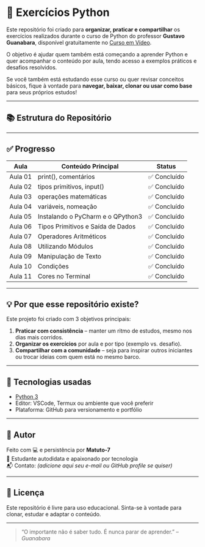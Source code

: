 # 🐍 Exercícios Python

Este repositório foi criado para **organizar, praticar e compartilhar** os exercícios realizados durante o curso de Python do professor **Gustavo Guanabara**, disponível gratuitamente no [Curso em Vídeo](https://www.cursoemvideo.com/).

O objetivo é ajudar quem também está começando a aprender Python e quer acompanhar o conteúdo por aula, tendo acesso a exemplos práticos e desafios resolvidos.

Se você também está estudando esse curso ou quer revisar conceitos básicos, fique à vontade para **navegar, baixar, clonar ou usar como base** para seus próprios estudos!

---

## 📚 Estrutura do Repositório
---

## ✅ Progresso

| Aula | Conteúdo Principal             | Status    |
|------|--------------------------------|-----------|
| Aula 01 | print(), comentários        | ✅ Concluído |
| Aula 02 | tipos primitivos, input()   | ✅ Concluído |
| Aula 03 | operações matemáticas       | ✅ Concluído  |
| Aula 04 | variáveis, nomeação         | ✅ Concluído  |
| Aula 05 | Instalando o PyCharm e o QPython3  | ✅ Concluído | 
| Aula 06 | Tipos Primitivos e Saída de Dados | ✅ Concluído |
| Aula 07 | Operadores Aritméticos | ✅ Concluído |
| Aula 08 | Utilizando Módulos | ✅ Concluído |
| Aula 09 | Manipulação de Texto | ✅ Concluído |
| Aula 10 | Condições | ✅ Concluído |
| Aula 11 | Cores no Terminal | ✅ Concluído |
---


## 💡 Por que esse repositório existe?

Este projeto foi criado com 3 objetivos principais:

1. **Praticar com consistência** – manter um ritmo de estudos, mesmo nos dias mais corridos.
2. **Organizar os exercícios** por aula e por tipo (exemplo vs. desafio).
3. **Compartilhar com a comunidade** – seja para inspirar outros iniciantes ou trocar ideias com quem está no mesmo barco.

---

## 🧠 Tecnologias usadas

- [Python 3](https://www.python.org/)
- Editor: VSCode, Termux ou ambiente que você preferir
- Plataforma: GitHub para versionamento e portfólio

---

## 👤 Autor

Feito com 💻 e persistência por **Matuto-7**  
📍 Estudante autodidata e apaixonado por tecnologia  
📬 Contato: *(adicione aqui seu e-mail ou GitHub profile se quiser)*

---

## 📌 Licença

Este repositório é livre para uso educacional. Sinta-se à vontade para clonar, estudar e adaptar o conteúdo.

---

> “O importante não é saber tudo. É nunca parar de aprender.” – *Guanabara*
